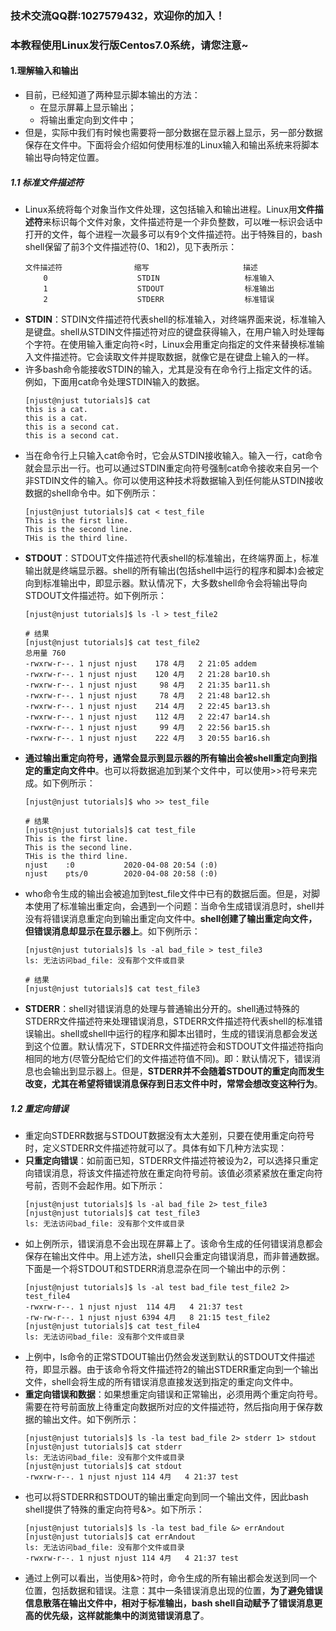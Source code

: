### 技术交流QQ群:1027579432，欢迎你的加入！
### 本教程使用Linux发行版Centos7.0系统，请您注意~
#### 1.理解输入和输出
- 目前，已经知道了两种显示脚本输出的方法：
    - 在显示屏幕上显示输出；
    - 将输出重定向到文件中；
- 但是，实际中我们有时候也需要将一部分数据在显示器上显示，另一部分数据保存在文件中。下面将会介绍如何使用标准的Linux输入和输出系统来将脚本输出导向特定位置。
##### 1.1 标准文件描述符
- Linux系统将每个对象当作文件处理，这包括输入和输出进程。Linux用**文件描述符**来标识每个文件对象，文件描述符是一个非负整数，可以唯一标识会话中打开的文件，每个进程一次最多可以有9个文件描述符。出于特殊目的，bash shell保留了前3个文件描述符(0、1和2)，见下表所示：
    ```
    文件描述符                缩写                     描述
        0                    STDIN                   标准输入
        1                    STDOUT                  标准输出
        2                    STDERR                  标准错误
    ```
- **STDIN**：STDIN文件描述符代表shell的标准输入，对终端界面来说，标准输入是键盘。shell从STDIN文件描述符对应的键盘获得输入，在用户输入时处理每个字符。在使用输入重定向符<时，Linux会用重定向指定的文件来替换标准输入文件描述符。它会读取文件并提取数据，就像它是在键盘上输入的一样。
- 许多bash命令能接收STDIN的输入，尤其是没有在命令行上指定文件的话。例如，下面用cat命令处理STDIN输入的数据。
    ```
    [njust@njust tutorials]$ cat
    this is a cat.
    this is a cat.
    this is a second cat.
    this is a second cat.
    ```
- 当在命令行上只输入cat命令时，它会从STDIN接收输入。输入一行，cat命令就会显示出一行。也可以通过STDIN重定向符号强制cat命令接收来自另一个非STDIN文件的输入。你可以使用这种技术将数据输入到任何能从STDIN接收数据的shell命令中。如下例所示：
    ```
    [njust@njust tutorials]$ cat < test_file
    This is the first line.
    This is the second line.
    THis is the third line.
    ```
- **STDOUT**：STDOUT文件描述符代表shell的标准输出，在终端界面上，标准输出就是终端显示器。shell的所有输出(包括shell中运行的程序和脚本)会被定向到标准输出中，即显示器。默认情况下，大多数shell命令会将输出导向STDOUT文件描述符。如下例所示：
    ```
    [njust@njust tutorials]$ ls -l > test_file2

    # 结果
    [njust@njust tutorials]$ cat test_file2
    总用量 760
    -rwxrw-r--. 1 njust njust    178 4月   2 21:05 addem
    -rwxrw-r--. 1 njust njust    120 4月   2 21:28 bar10.sh
    -rwxrw-r--. 1 njust njust     98 4月   2 21:35 bar11.sh
    -rwxrw-r--. 1 njust njust     78 4月   2 21:48 bar12.sh
    -rwxrw-r--. 1 njust njust    214 4月   2 22:45 bar13.sh
    -rwxrw-r--. 1 njust njust    112 4月   2 22:47 bar14.sh
    -rwxrw-r--. 1 njust njust     99 4月   2 22:56 bar15.sh
    -rwxrw-r--. 1 njust njust    222 4月   3 20:55 bar16.sh
    ```
- **通过输出重定向符号，通常会显示到显示器的所有输出会被shell重定向到指定的重定向文件中**。也可以将数据追加到某个文件中，可以使用>>符号来完成。如下例所示：
    ```
    [njust@njust tutorials]$ who >> test_file

    # 结果
    [njust@njust tutorials]$ cat test_file
    This is the first line.
    This is the second line.
    THis is the third line.
    njust    :0           2020-04-08 20:54 (:0)
    njust    pts/0        2020-04-08 20:58 (:0)
    ```
- who命令生成的输出会被追加到test_file文件中已有的数据后面。但是，对脚本使用了标准输出重定向，会遇到一个问题：当命令生成错误消息时，shell并没有将错误消息重定向到输出重定向文件中。**shell创建了输出重定向文件，但错误消息却显示在显示器上**。如下例所示：
    ```
    [njust@njust tutorials]$ ls -al bad_file > test_file3
    ls: 无法访问bad_file: 没有那个文件或目录

    # 结果
    [njust@njust tutorials]$ cat test_file3
    ```
- **STDERR**：shell对错误消息的处理与普通输出分开的。shell通过特殊的STDERR文件描述符来处理错误消息，STDERR文件描述符代表shell的标准错误输出。shell或shell中运行的程序和脚本出错时，生成的错误消息都会发送到这个位置。默认情况下，STDERR文件描述符会和STDOUT文件描述符指向相同的地方(尽管分配给它们的文件描述符值不同)。即：默认情况下，错误消息也会输出到显示器上。但是，**STDERR并不会随着STDOUT的重定向而发生改变，尤其在希望将错误消息保存到日志文件中时，常常会想改变这种行为**。
##### 1.2 重定向错误
- 重定向STDERR数据与STDOUT数据没有太大差别，只要在使用重定向符号时，定义STDERR文件描述符就可以了。具体有如下几种方法实现：
- **只重定向错误**：如前面已知，STDERR文件描述符被设为2，可以选择只重定向错误消息，将该文件描述符放在重定向符号前。该值必须紧紧放在重定向符号前，否则不会起作用。如下所示：
    ```
    [njust@njust tutorials]$ ls -al bad_file 2> test_file3
    [njust@njust tutorials]$ cat test_file3
    ls: 无法访问bad_file: 没有那个文件或目录
    ```
- 如上例所示，错误消息不会出现在屏幕上了。该命令生成的任何错误消息都会保存在输出文件中。用上述方法，shell只会重定向错误消息，而非普通数据。下面是一个将STDOUT和STDERR消息混杂在同一个输出中的示例：
    ```
    [njust@njust tutorials]$ ls -al test bad_file test_file2 2> test_file4
    -rwxrw-r--. 1 njust njust  114 4月   4 21:37 test
    -rw-rw-r--. 1 njust njust 6394 4月   8 21:15 test_file2
    [njust@njust tutorials]$ cat test_file4
    ls: 无法访问bad_file: 没有那个文件或目录
    ```
- 上例中，ls命令的正常STDOUT输出仍然会发送到默认的STDOUT文件描述符，即显示器。由于该命令将文件描述符2的输出STDERR重定向到一个输出文件，shell会将生成的所有错误消息直接发送到指定的重定向文件中。
- **重定向错误和数据**：如果想重定向错误和正常输出，必须用两个重定向符号。需要在符号前面放上待重定向数据所对应的文件描述符，然后指向用于保存数据的输出文件。如下例所示：
    ```
    [njust@njust tutorials]$ ls -la test bad_file 2> stderr 1> stdout
    [njust@njust tutorials]$ cat stderr
    ls: 无法访问bad_file: 没有那个文件或目录
    [njust@njust tutorials]$ cat stdout
    -rwxrw-r--. 1 njust njust 114 4月   4 21:37 test
    ```
- 也可以将STDERR和STDOUT的输出重定向到同一个输出文件，因此bash shell提供了特殊的重定向符号\&>。如下所示：
    ```
    [njust@njust tutorials]$ ls -la test bad_file &> errAndout
    [njust@njust tutorials]$ cat errAndout 
    ls: 无法访问bad_file: 没有那个文件或目录
    -rwxrw-r--. 1 njust njust 114 4月   4 21:37 test
    ```
- 通过上例可以看出，当使用\&>符时，命令生成的所有输出都会发送到同一个位置，包括数据和错误。注意：其中一条错误消息出现的位置，**为了避免错误信息散落在输出文件中，相对于标准输出，bash shell自动赋予了错误消息更高的优先级，这样就能集中的浏览错误消息了**。